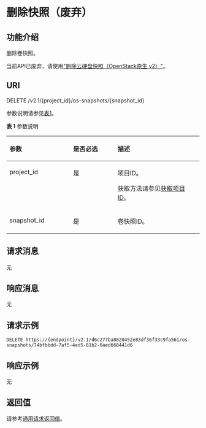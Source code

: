 # 删除快照（废弃）<a name="ecs_03_1703"></a>

## 功能介绍<a name="zh-cn_topic_0057973217_section23785386"></a>

删除卷快照。

当前API已废弃，请使用["删除云硬盘快照（OpenStack原生 v2）"](https://support.huaweicloud.com/api-evs/evs_04_2094.html)。

## URI<a name="zh-cn_topic_0057973217_section12741890"></a>

DELETE /v2.1/\{project\_id\}/os-snapshots/\{snapshot\_id\}

参数说明请参见[表1](#zh-cn_topic_0057973217_table2814978410562)。

**表 1**  参数说明

<a name="zh-cn_topic_0057973217_table2814978410562"></a>
<table><thead align="left"><tr id="zh-cn_topic_0057973217_row4149654710562"><th class="cellrowborder" valign="top" width="33%" id="mcps1.2.4.1.1"><p id="p5187119"><a name="p5187119"></a><a name="p5187119"></a>参数</p>
</th>
<th class="cellrowborder" valign="top" width="23%" id="mcps1.2.4.1.2"><p id="p17503500"><a name="p17503500"></a><a name="p17503500"></a>是否必选</p>
</th>
<th class="cellrowborder" valign="top" width="44%" id="mcps1.2.4.1.3"><p id="p8497414"><a name="p8497414"></a><a name="p8497414"></a>描述</p>
</th>
</tr>
</thead>
<tbody><tr id="zh-cn_topic_0057973217_row3491217610562"><td class="cellrowborder" valign="top" width="33%" headers="mcps1.2.4.1.1 "><p id="zh-cn_topic_0057973217_p931403110562"><a name="zh-cn_topic_0057973217_p931403110562"></a><a name="zh-cn_topic_0057973217_p931403110562"></a>project_id</p>
</td>
<td class="cellrowborder" valign="top" width="23%" headers="mcps1.2.4.1.2 "><p id="zh-cn_topic_0057973217_p1623904210562"><a name="zh-cn_topic_0057973217_p1623904210562"></a><a name="zh-cn_topic_0057973217_p1623904210562"></a>是</p>
</td>
<td class="cellrowborder" valign="top" width="44%" headers="mcps1.2.4.1.3 "><p id="p37593705"><a name="p37593705"></a><a name="p37593705"></a>项目ID。</p>
<p id="p1180512217438"><a name="p1180512217438"></a><a name="p1180512217438"></a>获取方法请参见<a href="获取项目ID.md">获取项目ID</a>。</p>
</td>
</tr>
<tr id="zh-cn_topic_0057973217_row666163512618"><td class="cellrowborder" valign="top" width="33%" headers="mcps1.2.4.1.1 "><p id="zh-cn_topic_0057973217_p266153518267"><a name="zh-cn_topic_0057973217_p266153518267"></a><a name="zh-cn_topic_0057973217_p266153518267"></a>snapshot_id</p>
</td>
<td class="cellrowborder" valign="top" width="23%" headers="mcps1.2.4.1.2 "><p id="zh-cn_topic_0057973217_p66611935112613"><a name="zh-cn_topic_0057973217_p66611935112613"></a><a name="zh-cn_topic_0057973217_p66611935112613"></a>是</p>
</td>
<td class="cellrowborder" valign="top" width="44%" headers="mcps1.2.4.1.3 "><p id="zh-cn_topic_0057973217_p18691901277"><a name="zh-cn_topic_0057973217_p18691901277"></a><a name="zh-cn_topic_0057973217_p18691901277"></a>卷快照ID。</p>
</td>
</tr>
</tbody>
</table>

## 请求消息<a name="zh-cn_topic_0057973217_section27815217"></a>

无

## 响应消息<a name="zh-cn_topic_0057973217_section49010363"></a>

无

## 请求示例<a name="zh-cn_topic_0057973217_section38440089"></a>

```
DELETE https://{endpoint}/v2.1/d6c277ba8820452e83df36f33c9fa561/os-snapshots/74bfbbdd-7af5-4ed5-81b2-0aed668441d6
```

## 响应示例<a name="section1167662915567"></a>

无

## 返回值<a name="zh-cn_topic_0057973217_ecs_03_0202_section22960139"></a>

请参考[通用请求返回值](通用请求返回值.md)。


